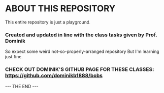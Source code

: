 # ABOUT THIS REPOSITORY


This entire repository is just a playground.

### Created and updated in line with  the class tasks given by Prof. Dominik

So expect some weird not-so-properly-arranged repository
But I'm learning just fine.


### CHECK OUT DOMINIK'S GITHUB PAGE FOR THESE CLASSES: https://github.com/dominikb1888/bobs



--- THE END ---
